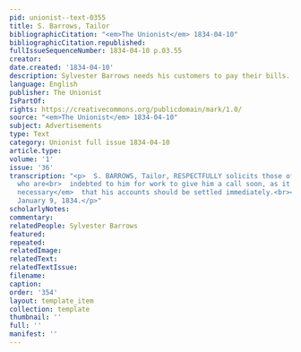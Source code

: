 ```yaml
---
pid: unionist--text-0355
title: S. Barrows, Tailor
bibliographicCitation: "<em>The Unionist</em> 1834-04-10"
bibliographicCitation.republished: 
fullIssueSequenceNumber: 1834-04-10 p.03.55
creator: 
date.created: '1834-04-10'
description: Sylvester Barrows needs his customers to pay their bills.
language: English
publisher: The Unionist
IsPartOf: 
rights: https://creativecommons.org/publicdomain/mark/1.0/
source: "<em>The Unionist</em> 1834-04-10"
subject: Advertisements
type: Text
category: Unionist full issue 1834-04-10
article.type: 
volume: '1'
issue: '36'
transcription: "<p>  S. BARROWS, Tailor, RESPECTFULLY solicits those of his customers
  who are<br>  indebted to him for work to give him a call soon, as it is<br>  <em>absolutely
  necessary</em>  that his accounts should be settled immediately.<br></p><p>Brooklyn,
  January 9, 1834.</p>"
scholarlyNotes: 
commentary: 
relatedPeople: Sylvester Barrows
featured: 
repeated: 
relatedImage: 
relatedText: 
relatedTextIssue: 
filename: 
caption: 
order: '354'
layout: template_item
collection: template
thumbnail: ''
full: ''
manifest: ''
---
```

